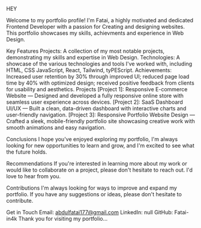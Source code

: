 HEY

Welcome to my portfolio profile! I'm Fatai, a highly motivated and dedicated Frontend Developer with a passion for Creating and designing websites. This portfolio showcases my skills, achievments and experience in Web Design.

Key Features
Projects: A collection of my most notable projects, demonstrating my skills and expertise in Web Design.
Technologies: A showcase of the various technologies and tools I've worked with, including HTML, CSS JavaScript, React, Tailwind, tyPEScript.
Achievements: Increased user retention by 30% through improved UI; reduced page load time by 40% with optimized design; received positive feedback from clients for usability and aesthetics.
Projects
[Project 1]: Responsive E-commerce Website — Designed and developed a fully responsive online store with seamless user experience across devices.
[Project 2]: SaaS Dashboard UI/UX — Built a clean, data-driven dashboard with interactive charts and user-friendly navigation.
[Project 3]: Responsive Portfolio Website Design — Crafted a sleek, mobile-friendly portfolio site showcasing creative work with smooth animations and easy navigation.



Conclusions
I hope you've enjoyed exploring my portfolio, I'm always looking for new opportunities to learn and grow, and I'm excited to see what the future holds.

Recommendations
If you're interested in learning more about my work or would like to collaborate on a project, please don't hesitate to reach out. I'd love to hear from you.


Contributions
I'm always looking for ways to improve and expand my portfolio. If you have any suggestions or ideas, please don't hesitate to contribute.

Get in Touch
Email: abdulfatai177@gmail.com
LinkedIn: null
GitHub: Fatai-in4k
Thank you for visiting my portfolio...
